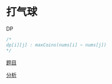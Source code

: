 # 打气球

DP

```cpp
/*
dp[i][j] : maxCoins(nums[i] ~ nums[j])
*/
```

[题目](https://leetcode.com/problems/burst-balloons/)

[分析](https://www.youtube.com/watch?v=z3hu2Be92UA&t=700s)